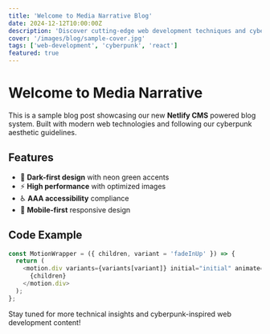 ```yaml
---
title: 'Welcome to Media Narrative Blog'
date: 2024-12-12T10:00:00Z
description: 'Discover cutting-edge web development techniques and cyberpunk aesthetics in our inaugural blog post.'
cover: '/images/blog/sample-cover.jpg'
tags: ['web-development', 'cyberpunk', 'react']
featured: true
---
```


# Welcome to Media Narrative

This is a sample blog post showcasing our new **Netlify CMS** powered blog system. Built with modern web technologies and following our cyberpunk aesthetic guidelines.

## Features

- 🎨 **Dark-first design** with neon green accents
- ⚡ **High performance** with optimized images
- ♿ **AAA accessibility** compliance
- 📱 **Mobile-first** responsive design

## Code Example

```javascript
const MotionWrapper = ({ children, variant = 'fadeInUp' }) => {
  return (
    <motion.div variants={variants[variant]} initial="initial" animate="animate">
      {children}
    </motion.div>
  );
};
```

Stay tuned for more technical insights and cyberpunk-inspired web development content!
